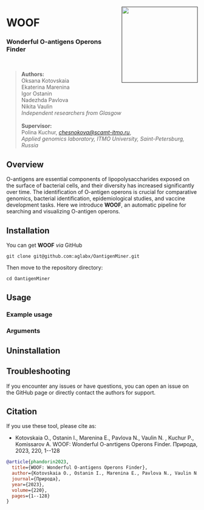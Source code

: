 
<a href=""><img src="img/woof_logo.png" align="right" width="200" ></a>

# WOOF 


### Wonderful O-antigens Operons Finder

<br />

> **Authors:** <br />
Oksana Kotovskaia <br />
Ekaterina Marenina <br />
Igor Ostanin <br />
Nadezhda Pavlova <br />
Nikita Vaulin <br />
*Independent researchers from Glasgow* <br /><br />
**Supervisor:** <br />
Polina Kuchur, [*chesnokova@scamt-itmo.ru*](mailto:chesnokova@scamt-itmo.ru), <br /> *Applied genomics laboratory, ITMO University, Saint-Petersburg, Russia*

## Overview

O-antigens are essential components of lipopolysaccharides exposed on the surface of bacterial cells, and their diversity has increased significantly over time. The identification of O-antigen operons is crucial for comparative genomics, bacterial identification, epidemiological studies, and vaccine development tasks. Here we introduce **WOOF**, an automatic pipeline for searching and visualizing O-antigen operons.

 
## Installation

You can get **WOOF** *via* GitHub

```
git clone git@github.com:aglabx/OantigenMiner.git
```

Then move to the repository directory:

```
cd OantigenMiner
```


## Usage

### Example usage



### Arguments


## Uninstallation


## Troubleshooting

If you encounter any issues or have questions, you can open an issue on the GitHub page or directly contact the authors for support.

## Citation

If you use these tool, please cite as:
- Kotovskaia O., Ostanin I., Marenina E., Pavlova N., Vaulin N. , Kuchur P., Komissarov A. WOOF: Wonderful O-anrtigens Operons Finder. Природа, 2023, 220, 1--128
```bibtex
@article{phandorin2023,
  title={WOOF: Wonderful O-antigens Operons Finder},
  author={Kotovskaia O., Ostanin I., Marenina E., Pavlova N., Vaulin N. , Kuchur P., Komissarov A.},
  journal={Природа},
  year={2023},
  volume={220},
  pages={1--128}
}
```

